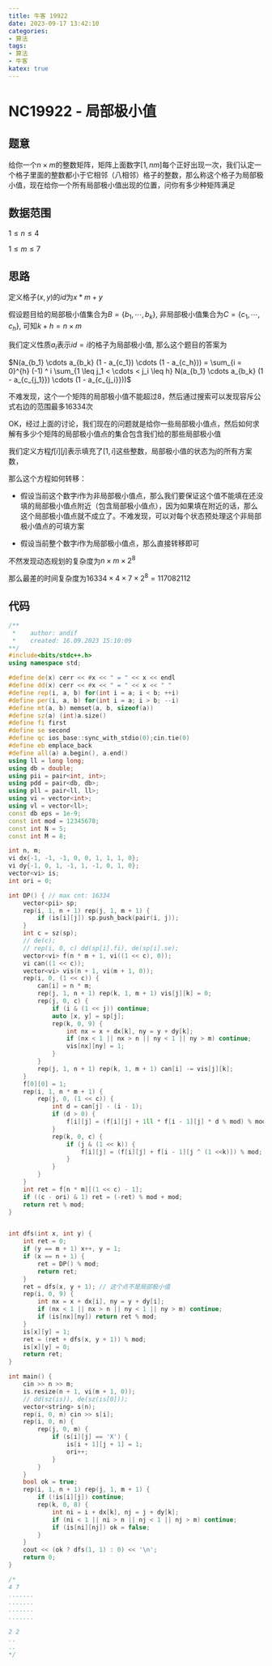 ```yaml
---
title: 牛客 19922
date: 2023-09-17 13:42:10
categories:
- 算法
tags: 
- 算法
- 牛客
katex: true
---
```


# NC19922 - 局部极小值

## 题意

给你一个$n \times m$的整数矩阵，矩阵上面数字$[1, nm]$每个正好出现一次，我们认定一个格子里面的整数都小于它相邻（八相邻）格子的整数，那么称这个格子为局部极小值，现在给你一个所有局部极小值出现的位置，问你有多少种矩阵满足

## 数据范围

$1 \leq n \leq 4$

$1 \leq m \leq 7$

## 思路

定义格子$(x, y)$的$id$为$x * m + y$

假设题目给的局部极小值集合为$B = \{b_1, \cdots, b_k\}$, 非局部极小值集合为$C = \{c_1, \cdots, c_h\}$, 可知$k + h = n \times m$

我们定义性质$a_i$表示$id = i$的格子为局部极小值, 那么这个题目的答案为

$N(a_{b_1} \cdots a_{b_k} (1 - a_{c_1}) \cdots (1 - a_{c_h})) = \sum_{i = 0}^{h} (-1) ^ i \sum_{1 \leq j_1 < \cdots < j_i \leq h} N(a_{b_1} \cdots a_{b_k} (1 - a_{c_{j_1}}) \cdots (1 - a_{c_{j_i}}))$

不难发现，这个一个矩阵的局部极小值不能超过$8$，然后通过搜索可以发现容斥公式右边的范围最多$16334$次

OK，经过上面的讨论，我们现在的问题就是给你一些局部极小值点，然后如何求解有多少个矩阵的局部极小值点的集合包含我们给的那些局部极小值

我们定义方程$f[i][j]$表示填充了$[1, i]$这些整数，局部极小值的状态为$j$的所有方案数，

那么这个方程如何转移：

- 假设当前这个数字$i$作为非局部极小值点，那么我们要保证这个值不能填在还没填的局部极小值点附近（包含局部极小值点），因为如果填在附近的话，那么这个局部极小值点就不成立了。不难发现，可以对每个状态预处理这个非局部极小值点的可填方案

- 假设当前整个数字$i$作为局部极小值点，那么直接转移即可

不然发现动态规划的复杂度为$n \times m \times 2 ^ 8$

那么最差的时间复杂度为$16334 \times 4 \times 7 \times 2 ^ 8 = 117082112$


## 代码
```c++
/**
 *    author: andif
 *    created: 16.09.2023 15:10:09
**/
#include<bits/stdc++.h>
using namespace std;

#define de(x) cerr << #x << " = " << x << endl
#define dd(x) cerr << #x << " = " << x << " "
#define rep(i, a, b) for(int i = a; i < b; ++i)
#define per(i, a, b) for(int i = a; i > b; --i)
#define mt(a, b) memset(a, b, sizeof(a))
#define sz(a) (int)a.size()
#define fi first
#define se second
#define qc ios_base::sync_with_stdio(0);cin.tie(0)
#define eb emplace_back
#define all(a) a.begin(), a.end()
using ll = long long;
using db = double;
using pii = pair<int, int>;
using pdd = pair<db, db>;
using pll = pair<ll, ll>;
using vi = vector<int>;
using vl = vector<ll>;
const db eps = 1e-9;
const int mod = 12345678;
const int N = 5;
const int M = 8;

int n, m;
vi dx{-1, -1, -1, 0, 0, 1, 1, 1, 0};
vi dy{-1, 0, 1, -1, 1, -1, 0, 1, 0};
vector<vi> is;
int ori = 0;

int DP() { // max cnt: 16334
    vector<pii> sp;
    rep(i, 1, n + 1) rep(j, 1, m + 1) {
        if (is[i][j]) sp.push_back(pair(i, j));
    }
    int c = sz(sp);
    // de(c);
    // rep(i, 0, c) dd(sp[i].fi), de(sp[i].se);
    vector<vi> f(n * m + 1, vi((1 << c), 0));
    vi can((1 << c));
    vector<vi> vis(n + 1, vi(m + 1, 0));
    rep(i, 0, (1 << c)) {
        can[i] = n * m;
        rep(j, 1, n + 1) rep(k, 1, m + 1) vis[j][k] = 0;
        rep(j, 0, c) {
            if (i & (1 << j)) continue;
            auto [x, y] = sp[j];
            rep(k, 0, 9) {
                int nx = x + dx[k], ny = y + dy[k];
                if (nx < 1 || nx > n || ny < 1 || ny > m) continue;
                vis[nx][ny] = 1;
            }
        }
        rep(j, 1, n + 1) rep(k, 1, m + 1) can[i] -= vis[j][k];
    }
    f[0][0] = 1;
    rep(i, 1, n * m + 1) {
        rep(j, 0, (1 << c)) {
            int d = can[j] - (i - 1);
            if (d > 0) {
                f[i][j] = (f[i][j] + 1ll * f[i - 1][j] * d % mod) % mod;
            }
            rep(k, 0, c) {
                if (j & (1 << k)) {
                    f[i][j] = (f[i][j] + f[i - 1][j ^ (1 <<k)]) % mod;
                }
            }
        }
    }
    int ret = f[n * m][(1 << c) - 1];
    if ((c - ori) & 1) ret = (-ret) % mod + mod;
    return ret % mod;
}


int dfs(int x, int y) {
    int ret = 0;
    if (y == m + 1) x++, y = 1;
    if (x == n + 1) {
        ret = DP() % mod;
        return ret;
    }
    ret = dfs(x, y + 1); // 这个点不是局部极小值
    rep(i, 0, 9) {
        int nx = x + dx[i], ny = y + dy[i];
        if (nx < 1 || nx > n || ny < 1 || ny > m) continue;
        if (is[nx][ny]) return ret % mod;
    }
    is[x][y] = 1;
    ret = (ret + dfs(x, y + 1)) % mod;
    is[x][y] = 0;
    return ret;
}

int main() {
    cin >> n >> m;
    is.resize(n + 1, vi(m + 1, 0));
    // dd(sz(is)), de(sz(is[0]));
    vector<string> s(n);
    rep(i, 0, n) cin >> s[i];
    rep(i, 0, n) {
        rep(j, 0, m) {
            if (s[i][j] == 'X') {
                is[i + 1][j + 1] = 1;
                ori++;
            }
        }
    }
    bool ok = true;
    rep(i, 1, n + 1) rep(j, 1, m + 1) {
        if (!is[i][j]) continue;
        rep(k, 0, 8) {
            int ni = i + dx[k], nj = j + dy[k];
            if (ni < 1 || ni > n || nj < 1 || nj > m) continue;
            if (is[ni][nj]) ok = false;
        }
    }
    cout << (ok ? dfs(1, 1) : 0) << '\n';
    return 0;
}

/*
4 7
.......
.......
.......
.......

2 2
..
..
*/
```
